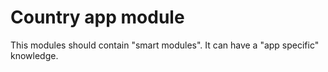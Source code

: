 # Country app module

This modules should contain "smart modules". It can have a "app specific" knowledge.